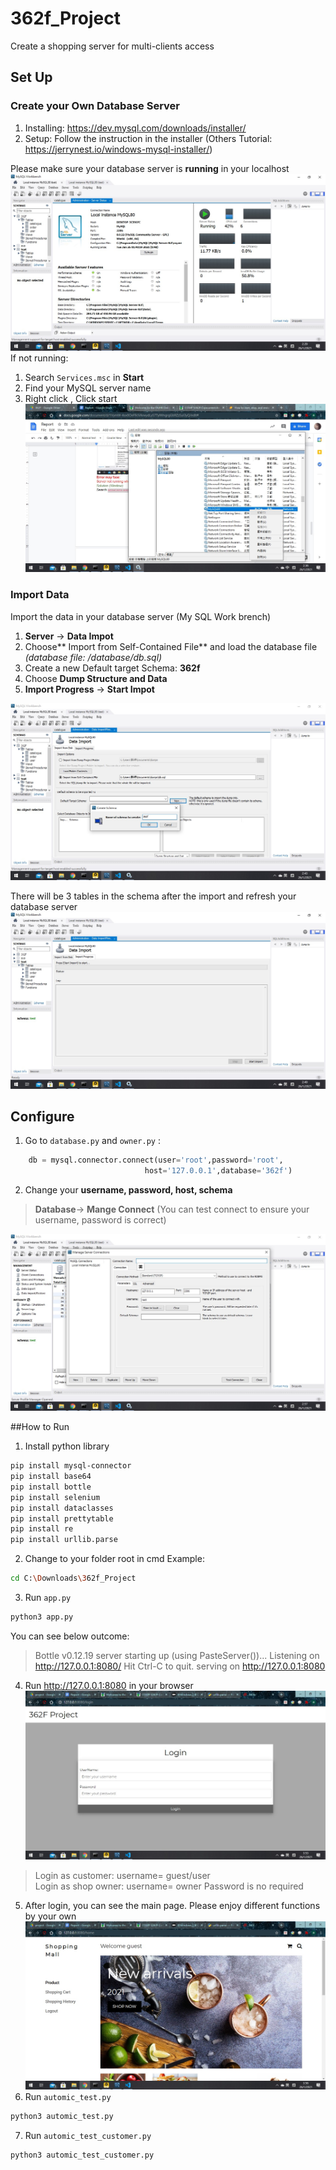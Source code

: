 # 362f_Project
Create a shopping server for multi-clients access
## Set Up
### Create your Own Database Server
1.  Installing: https://dev.mysql.com/downloads/installer/
2. Setup: Follow the instruction in the installer (Others Tutorial: https://jerrynest.io/windows-mysql-installer/)

Please make sure your database server is **running** in your localhost
![](https://github.com/Lukwok/362f_Project/blob/main/ReadMe_image/running_server.jpg)
If not running:
1.  Search `Services.msc` in **Start**
2.  Find your MySQL server name
3. Right click , Click start
![](https://github.com/Lukwok/362f_Project/blob/main/ReadMe_image/start_running.jpg)

### Import Data
Import the data in your database server (My SQL Work brench)
1.  **Server** -> **Data Impot**
2. Choose** Import from Self-Contained File** and load the database file
	*(database file: /database/db.sql)*
3.  Create a new Default target Schema: **362f**
4. Choose **Dump Structure and Data**
5. **Import Progress** -> **Start Impot**

![](https://github.com/Lukwok/362f_Project/blob/main/ReadMe_image/import_data.jpg)

There will be 3 tables in the schema after the import and refresh your database server
![](https://github.com/Lukwok/362f_Project/blob/main/ReadMe_image/tables.jpg)

## Configure
1. Go to `database.py` and `owner.py` :
```python
	db = mysql.connector.connect(user='root',password='root',
                              host='127.0.0.1',database='362f')
```
2. Change your **username, password, host, schema**
>**Database**-> **Mange Connect** (You can test connect to ensure your username, password is correct)

![](https://github.com/Lukwok/362f_Project/blob/main/ReadMe_image/Connection.jpg)

##How to Run
1.  Install python library
```bash
pip install mysql-connector
pip install base64
pip install bottle
pip install selenium
pip install dataclasses
pip install prettytable
pip install re
pip install urllib.parse
```
2. Change to your folder root in cmd 
Example:
```bash
cd C:\Downloads\362f_Project
```
3. Run `app.py`
```bash
python3 app.py
```
You can see below outcome:
> Bottle v0.12.19 server starting up (using PasteServer())...
Listening on http://127.0.0.1:8080/
Hit Ctrl-C to quit.
serving on http://127.0.0.1:8080

4. Run http://127.0.0.1:8080 in your browser
![](https://github.com/Lukwok/362f_Project/blob/main/ReadMe_image/login.jpg)
> Login as customer: username= guest/user  
Login as shop owner: username= owner 
Password is no required

5. After login, you can see the main page. Please enjoy different functions by your own
![](https://github.com/Lukwok/362f_Project/blob/main/ReadMe_image/home.jpg)
6. Run `automic_test.py`
```bash
python3 automic_test.py
```
7. Run `automic_test_customer.py`
```bash
python3 automic_test_customer.py
```

